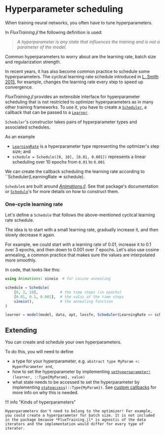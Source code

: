 # Hyperparameter scheduling

When training neural networks, you often have to tune hyperparameters.

In *FluxTraining.jl* the following definition is used:

> *A hyperparameter is any state that influences the training and is not a parameter of the model.*

Common hyperparameters to worry about are the learning rate, batch size and regularization strength.

In recent years, it has also become common practice to schedule some hyperparameters. The cyclical learning rate schedule introduced in [L. Smith 2015](https://arxiv.org/abs/1506.01186), for example, changes the learning rate every step to speed up convergence.

*FluxTraining.jl* provides an extensible interface for hyperparameter scheduling that is not restricted to optimizer hyperparameters as in many other training frameworks. To use it, you have to create a [`Scheduler`](#), a callback that can be passed to a [`Learner`](#).

`Scheduler`'s constructor takes pairs of hyperparameter types and associated schedules.

As an example

- [`LearningRate`](#) is a hyperparameter type representing the optimizer's step size; and
- `schedule = Schedule([0, 10], [0.01, 0.001])` represents a linear scheduling over 10 epochs from `0.01` to `0.001` 

We can create the callback scheduling the learning rate according to ``Scheduler(LearningRate => schedule).

`Schedule`s are built around [*Animations.jl*](https://jkrumbiegel.github.io/Animations.jl/dev/). See that package's documentation or [`Schedule`](#)'s for more details on how to construct them. 

### One-cycle learning rate

Let's define a `Schedule` that follows the above-mentioned cyclical learning rate schedule.

The idea is to start with a small learning rate, gradually increase it, and then slowly decrease it again.

For example, we could start with a learning rate of 0.01, increase it to 0.1 over 3 epochs, and then down to 0.001 over 7 epochs. Let's also use cosine annealing, a common practice that makes sure the values are interpolated more smoothly.

In code, that looks like this:

```julia
using Animations: sineio  # for cosine annealing

schedule = Schedule(
    [0, 3, 10],          # the time steps (in epochs)
    [0.01, 0.1, 0.001],  # the valus at the time steps
    sineio(),            # the annealing function
)

learner = model(model, data, opt, lossfn, Scheduler(LearningRate => schedule))
```

## Extending

You can create and schedule your own hyperparameters.

To do this, you will need to define

- a type for your hyperparameter, e.g. `abstract type MyParam <: HyperParameter end`,
- how to set the hyperparameter by implementing [`sethyperparameter!`](#)`(learner, ::Type{MyParam}, value)`
- what state needs to be accessed to set the hyperparameter by implementing [`stateaccess`](#)`(::Type{MyParam})`. See [custom callbacks](../callbacks/custom.md) for more info on why this is needed.

!!! info "Kinds of hyperparameters"

    Hyperparameters don't need to belong to the optimizer! For example, you could create a hyperparameter for batch size. It is not included in the package because *FluxTraining.jl* is agnostic of the data iterators and the implementation would differ for every type of iterator.
